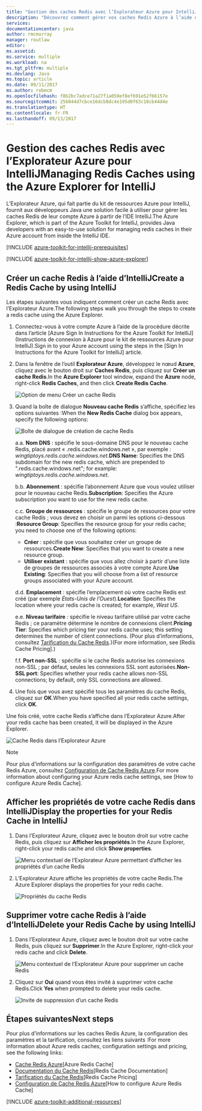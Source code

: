 ```yaml
---
title: "Gestion des caches Redis avec l’Explorateur Azure pour IntelliJ"
description: "Découvrez comment gérer vos caches Redis Azure à l’aide de l’Explorateur Azure pour IntelliJ."
services: 
documentationcenter: java
author: rmcmurray
manager: routlaw
editor: 
ms.assetid: 
ms.service: multiple
ms.workload: na
ms.tgt_pltfrm: multiple
ms.devlang: Java
ms.topic: article
ms.date: 09/11/2017
ms.author: robmcm
ms.openlocfilehash: f8b2bc7adce71a27f1a059ef8ef691e52f66157e
ms.sourcegitcommit: 256044d7cbce16dcb8dc4e195d0f63c10cb44d4e
ms.translationtype: HT
ms.contentlocale: fr-FR
ms.lasthandoff: 09/13/2017
---
```

# <a name="managing-redis-caches-using-the-azure-explorer-for-intellij"></a><span data-ttu-id="96d9b-103">Gestion des caches Redis avec l’Explorateur Azure pour IntelliJ</span><span class="sxs-lookup"><span data-stu-id="96d9b-103">Managing Redis Caches using the Azure Explorer for IntelliJ</span></span>

<span data-ttu-id="96d9b-104">L’Explorateur Azure, qui fait partie du kit de ressources Azure pour IntelliJ, fournit aux développeurs Java une solution facile à utiliser pour gérer les caches Redis de leur compte Azure à partir de l’IDE IntelliJ.</span><span class="sxs-lookup"><span data-stu-id="96d9b-104">The Azure Explorer, which is part of the Azure Toolkit for IntelliJ, provides Java developers with an easy-to-use solution for managing redis caches in their Azure account from inside the IntelliJ IDE.</span></span>

[!INCLUDE [azure-toolkit-for-intellij-prerequisites](../includes/azure-toolkit-for-intellij-prerequisites.md)]

[!INCLUDE [azure-toolkit-for-intellij-show-azure-explorer](../includes/azure-toolkit-for-intellij-show-azure-explorer.md)]

## <a name="create-a-redis-cache-by-using-intellij"></a><span data-ttu-id="96d9b-105">Créer un cache Redis à l’aide d’IntelliJ</span><span class="sxs-lookup"><span data-stu-id="96d9b-105">Create a Redis Cache by using IntelliJ</span></span>

<span data-ttu-id="96d9b-106">Les étapes suivantes vous indiquent comment créer un cache Redis avec l’Explorateur Azure.</span><span class="sxs-lookup"><span data-stu-id="96d9b-106">The following steps walk you through the steps to create a redis cache using the Azure Explorer.</span></span>

1. <span data-ttu-id="96d9b-107">Connectez-vous à votre compte Azure à l’aide de la procédure décrite dans l’article [Azure Sign In Instructions for the Azure Toolkit for IntelliJ] (Instructions de connexion à Azure pour le kit de ressources Azure pour IntelliJ).</span><span class="sxs-lookup"><span data-stu-id="96d9b-107">Sign in to your Azure account using the steps in the [Sign In Instructions for the Azure Toolkit for IntelliJ] article.</span></span>

1. <span data-ttu-id="96d9b-108">Dans la fenêtre de l’outil **Explorateur Azure**, développez le nœud **Azure**, cliquez avec le bouton droit sur **Caches Redis**, puis cliquez sur **Créer un cache Redis**.</span><span class="sxs-lookup"><span data-stu-id="96d9b-108">In the **Azure Explorer** tool window, expand the **Azure** node, right-click **Redis Caches**, and then click **Create Redis Cache**.</span></span>

   ![Option de menu Créer un cache Redis][CR01]

1. <span data-ttu-id="96d9b-110">Quand la boîte de dialogue **Nouveau cache Redis** s’affiche, spécifiez les options suivantes :</span><span class="sxs-lookup"><span data-stu-id="96d9b-110">When the **New Redis Cache** dialog box appears, specify the following options:</span></span>

   ![Boîte de dialogue de création de cache Redis][CR02]

   <span data-ttu-id="96d9b-112">a.</span><span class="sxs-lookup"><span data-stu-id="96d9b-112">a.</span></span> <span data-ttu-id="96d9b-113">**Nom DNS** : spécifie le sous-domaine DNS pour le nouveau cache Redis, placé avant « .redis.cache.windows.net », par exemple : *wingtiptoys.redis.cache.windows.net*.</span><span class="sxs-lookup"><span data-stu-id="96d9b-113">**DNS Name**: Specifies the DNS subdomain for the new redis cache, which are prepended to ".redis.cache.windows.net"; for example: *wingtiptoys.redis.cache.windows.net*.</span></span>

   <span data-ttu-id="96d9b-114">b.</span><span class="sxs-lookup"><span data-stu-id="96d9b-114">b.</span></span> <span data-ttu-id="96d9b-115">**Abonnement** : spécifie l’abonnement Azure que vous voulez utiliser pour le nouveau cache Redis.</span><span class="sxs-lookup"><span data-stu-id="96d9b-115">**Subscription**: Specifies the Azure subscription you want to use for the new redis cache.</span></span>

   <span data-ttu-id="96d9b-116">c.</span><span class="sxs-lookup"><span data-stu-id="96d9b-116">c.</span></span> <span data-ttu-id="96d9b-117">**Groupe de ressources** : spécifie le groupe de ressources pour votre cache Redis ; vous devez en choisir un parmi les options ci-dessous :</span><span class="sxs-lookup"><span data-stu-id="96d9b-117">**Resource Group**: Specifies the resource group for your redis cache; you need to choose one of the following options:</span></span> 
      * <span data-ttu-id="96d9b-118">**Créer** : spécifie que vous souhaitez créer un groupe de ressources.</span><span class="sxs-lookup"><span data-stu-id="96d9b-118">**Create New**: Specifies that you want to create a new resource group.</span></span> 
      * <span data-ttu-id="96d9b-119">**Utiliser existant** : spécifie que vous allez choisir à partir d’une liste de groupes de ressources associés à votre compte Azure.</span><span class="sxs-lookup"><span data-stu-id="96d9b-119">**Use Existing**: Specifies that you will choose from a list of resource groups associated with your Azure account.</span></span> 

   <span data-ttu-id="96d9b-120">d.</span><span class="sxs-lookup"><span data-stu-id="96d9b-120">d.</span></span> <span data-ttu-id="96d9b-121">**Emplacement** : spécifie l’emplacement où votre cache Redis est créé (par exemple *États-Unis de l’Ouest*).</span><span class="sxs-lookup"><span data-stu-id="96d9b-121">**Location**: Specifies the location where your redis cache is created; for example, *West US*.</span></span>

   <span data-ttu-id="96d9b-122">e.</span><span class="sxs-lookup"><span data-stu-id="96d9b-122">e.</span></span> <span data-ttu-id="96d9b-123">**Niveau tarifaire** : spécifie le niveau tarifaire utilisé par votre cache Redis ; ce paramètre détermine le nombre de connexions client.</span><span class="sxs-lookup"><span data-stu-id="96d9b-123">**Pricing Tier**: Specifies which pricing tier your redis cache uses; this setting determines the number of client connections.</span></span> <span data-ttu-id="96d9b-124">(Pour plus d’informations, consultez [Tarification du Cache Redis].)</span><span class="sxs-lookup"><span data-stu-id="96d9b-124">(For more information, see [Redis Cache Pricing].)</span></span>

   <span data-ttu-id="96d9b-125">f.</span><span class="sxs-lookup"><span data-stu-id="96d9b-125">f.</span></span> <span data-ttu-id="96d9b-126">**Port non-SSL** : spécifie si le cache Redis autorise les connexions non-SSL ; par défaut, seules les connexions SSL sont autorisées.</span><span class="sxs-lookup"><span data-stu-id="96d9b-126">**Non-SSL port**: Specifies whether your redis cache allows non-SSL connections; by default, only SSL connections are allowed.</span></span>

1. <span data-ttu-id="96d9b-127">Une fois que vous avez spécifié tous les paramètres du cache Redis, cliquez sur **OK**.</span><span class="sxs-lookup"><span data-stu-id="96d9b-127">When you have specified all your redis cache settings, click **OK**.</span></span>

<span data-ttu-id="96d9b-128">Une fois créé, votre cache Redis s’affiche dans l’Explorateur Azure.</span><span class="sxs-lookup"><span data-stu-id="96d9b-128">After your redis cache has been created, it will be displayed in the Azure Explorer.</span></span>

   ![Cache Redis dans l’Explorateur Azure][CR03]

> [!NOTE]
>
> <span data-ttu-id="96d9b-130">Pour plus d’informations sur la configuration des paramètres de votre cache Redis Azure, consultez [Configuration de Cache Redis Azure].</span><span class="sxs-lookup"><span data-stu-id="96d9b-130">For more information about configuring your Azure redis cache settings, see [How to configure Azure Redis Cache].</span></span>
>

## <a name="display-the-properties-for-your-redis-cache-in-intellij"></a><span data-ttu-id="96d9b-131">Afficher les propriétés de votre cache Redis dans IntelliJ</span><span class="sxs-lookup"><span data-stu-id="96d9b-131">Display the properties for your Redis Cache in IntelliJ</span></span>

1. <span data-ttu-id="96d9b-132">Dans l’Explorateur Azure, cliquez avec le bouton droit sur votre cache Redis, puis cliquez sur **Afficher les propriétés**.</span><span class="sxs-lookup"><span data-stu-id="96d9b-132">In the Azure Explorer, right-click your redis cache and click **Show properties**.</span></span>

   ![Menu contextuel de l’Explorateur Azure permettant d’afficher les propriétés d’un cache Redis][SP01]

1. <span data-ttu-id="96d9b-134">L’Explorateur Azure affiche les propriétés de votre cache Redis.</span><span class="sxs-lookup"><span data-stu-id="96d9b-134">The Azure Explorer displays the properties for your redis cache.</span></span>

   ![Propriétés du cache Redis][SP02]

## <a name="delete-your-redis-cache-by-using-intellij"></a><span data-ttu-id="96d9b-136">Supprimer votre cache Redis à l’aide d’IntelliJ</span><span class="sxs-lookup"><span data-stu-id="96d9b-136">Delete your Redis Cache by using IntelliJ</span></span>

1. <span data-ttu-id="96d9b-137">Dans l’Explorateur Azure, cliquez avec le bouton droit sur votre cache Redis, puis cliquez sur **Supprimer**.</span><span class="sxs-lookup"><span data-stu-id="96d9b-137">In the Azure Explorer, right-click your redis cache and click **Delete**.</span></span>

   ![Menu contextuel de l’Explorateur Azure pour supprimer un cache Redis][DE01]

1. <span data-ttu-id="96d9b-139">Cliquez sur **Oui** quand vous êtes invité à supprimer votre cache Redis.</span><span class="sxs-lookup"><span data-stu-id="96d9b-139">Click **Yes** when prompted to delete your redis cache.</span></span>

   ![Invite de suppression d’un cache Redis][DE02]

## <a name="next-steps"></a><span data-ttu-id="96d9b-141">Étapes suivantes</span><span class="sxs-lookup"><span data-stu-id="96d9b-141">Next steps</span></span>

<span data-ttu-id="96d9b-142">Pour plus d’informations sur les caches Redis Azure, la configuration des paramètres et la tarification, consultez les liens suivants :</span><span class="sxs-lookup"><span data-stu-id="96d9b-142">For more information about Azure redis caches, configuration settings and pricing, see the following links:</span></span>

* <span data-ttu-id="96d9b-143">[Cache Redis Azure]</span><span class="sxs-lookup"><span data-stu-id="96d9b-143">[Azure Redis Cache]</span></span>
* <span data-ttu-id="96d9b-144">[Documentation du Cache Redis]</span><span class="sxs-lookup"><span data-stu-id="96d9b-144">[Redis Cache Documentation]</span></span>
* <span data-ttu-id="96d9b-145">[Tarification du Cache Redis]</span><span class="sxs-lookup"><span data-stu-id="96d9b-145">[Redis Cache Pricing]</span></span>
* <span data-ttu-id="96d9b-146">[Configuration de Cache Redis Azure]</span><span class="sxs-lookup"><span data-stu-id="96d9b-146">[How to configure Azure Redis Cache]</span></span>

[!INCLUDE [azure-toolkit-additional-resources](../includes/azure-toolkit-additional-resources.md)]

<!-- URL List -->

[Tarification du Cache Redis]: https://azure.microsoft.com/pricing/details/cache/
[Cache Redis Azure]: https://azure.microsoft.com/services/cache/
[Documentation du Cache Redis]: /azure/redis-cache
[Configuration de Cache Redis Azure]: /azure/redis-cache/cache-configure
[Instructions de connexion à Azure pour le kit de ressources Azure pour IntelliJ]: ./azure-toolkit-for-intellij-sign-in-instructions.md

<!-- IMG List -->

[CR01]: media/azure-toolkit-for-intellij-managing-redis-caches-using-azure-explorer/CR01.png
[CR02]: media/azure-toolkit-for-intellij-managing-redis-caches-using-azure-explorer/CR02.png
[CR03]: media/azure-toolkit-for-intellij-managing-redis-caches-using-azure-explorer/CR03.png

[SP01]: media/azure-toolkit-for-intellij-managing-redis-caches-using-azure-explorer/SP01.png
[SP02]: media/azure-toolkit-for-intellij-managing-redis-caches-using-azure-explorer/SP02.png

[DE01]: media/azure-toolkit-for-intellij-managing-redis-caches-using-azure-explorer/DE01.png
[DE02]: media/azure-toolkit-for-intellij-managing-redis-caches-using-azure-explorer/DE02.png
